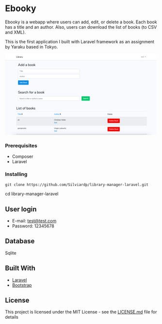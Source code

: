 # Ebooky

Ebooky is a webapp where users can add, edit, or delete a book. Each book has a title and an author. Also, users can download the list of books (to CSV and XML).

This is the first application I built with Laravel framework as an assignment by Yaraku based in Tokyo. 

<img src="/ebooky.png" width="500" />

### Prerequisites

* Composer 
* Laravel

### Installing
```
git clone https://github.com/Silviardp/library-manager-laravel.git
```
cd library-manager-laravel

## User login

* E-mail: test@test.com
* Password: 12345678

## Database

Sqlite

## Built With

* [Laravel](https://laravel.com/)
* [Bootstrap](https://getbootstrap.com/)

## License

This project is licensed under the MIT License - see the [LICENSE.md](LICENSE.md) file for details

